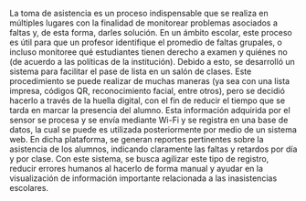 La toma de asistencia es un proceso indispensable que se realiza en múltiples lugares con la finalidad de monitorear problemas asociados a faltas y, de esta forma, darles solución. En un ámbito escolar, este proceso es útil para que un profesor identifique el promedio de faltas grupales, o incluso monitoree qué estudiantes tienen derecho a examen y quiénes no (de acuerdo a las políticas de la institución). Debido a esto, se desarrolló un sistema para facilitar el pase de lista en un salón de clases. Este procedimiento se puede realizar de muchas maneras (ya sea con una lista impresa, códigos QR, reconocimiento facial, entre otros), pero se decidió hacerlo a través de la huella digital, con el fin de reducir el tiempo que se tarda en marcar la presencia del alumno. Esta información adquirida por el sensor se procesa y se envía mediante Wi-Fi y se registra en una base de datos, la cual se puede es utilizada posteriormente por medio de un sistema web. En dicha plataforma, se generan reportes pertinentes sobre la asistencia de los alumnos, indicando claramente las faltas y retardos por día y por clase. Con este sistema, se busca agilizar este tipo de registro, reducir errores humanos al hacerlo de forma manual y ayudar en la visualización de información importante relacionada a las inasistencias escolares.
